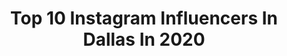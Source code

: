 ---
title: Top 10 Instagram Influencers In Dallas In 2020
description: >-
  Find top Instagram influencers in Dallas in 2020. Most popular hashtags: #mandown #motivation #ltkstyletip #stayhomewithltk.
platform: Instagram
profiles:
  - username: "zblomberg"
    fullname: >-
      Zach Blomberg
    location: "United States"
    followers: 2249
    engagement: 1828
    commentsToLikes: 0.028949
    id: ck5hodesxpd9j0i11gl8e5331
    verified: false
    hashtags: ""
  - username: "crystalxdanielle"
    fullname: >-
      Crystal Danielle
    location: "United States"
    followers: 10084
    engagement: 1408
    commentsToLikes: 0.098673
    id: ck0w3ee5jszeh0i19408zbd0a
    verified: false
    hashtags: "#pregnancyannouncment, #stonyfieldorganic, #avalon, #hotmomsummer"
  - username: "karissfarris"
    fullname: >-
      Kariss Farris
    location: "United States"
    followers: 22852
    engagement: 1210
    commentsToLikes: 0.060307
    id: ck14kx1crrqww0i19kp90ipy7
    verified: false
    hashtags: "#lingokids, #wikstenhaori, #handmadewardrobe, #evereden"
  - username: "jayciekathleen"
    fullname: >-
      J A Y C I E ⋒ ⋒ ⋒
    location: "United States"
    followers: 12614
    engagement: 1352
    commentsToLikes: 0.058730
    id: ck5znzg0wpgap0i144tf10w7i
    verified: false
    hashtags: "#ootdfashion, #boredinthehouse, #marykateandashley, #spicypickle"
  - username: "kaiforbath"
    fullname: >-
      Kai Forbath
    location: "United States"
    followers: 35328
    engagement: 1306
    commentsToLikes: 0.055061
    id: ck5c38qeoyt740i11r07kwl3r
    verified: true
    hashtags: "#skol, #bringithome"
  - username: "errolspencejr"
    fullname: >-
      Errol Spence Jr
    location: "United States"
    followers: 640673
    engagement: 870
    commentsToLikes: 0.026406
    id: ck13be8d6v04w0i19u7zgbtvz
    verified: true
    hashtags: "#raisinngblackqueens, #mambamentality, #mandownpromotions, #jamamerican"
  - username: "ameirylife"
    fullname: >-
      Meir - Fashion & Lifestyle
    location: "United States"
    followers: 3810
    engagement: 2096
    commentsToLikes: 0.543038
    id: ck6tupha0hnqg0j71mfjiqy9c
    verified: false
    hashtags: "#ltkhome, #mvmtambassador, #liketkit, #ltkspring"
  - username: "kerry.linney"
    fullname: >-
      𝐖𝐀𝐋𝐊𝐈𝐍𝐆 𝐀𝐓𝐌𝐒 🏧
    location: "United States"
    followers: 2111
    engagement: 2378
    commentsToLikes: 0.162525
    id: ck8tc6g6hygba0j78fi5io2ey
    verified: false
    hashtags: "#justdoit, #personalgrowth, #onlinebusiness, #grateful"
  - username: "chandidayle"
    fullname: >-
      Chandi Dayle
    location: "United States"
    followers: 11645
    engagement: 1332
    commentsToLikes: 0.051689
    id: ck13bj2tcvnc50i19fb2i85mk
    verified: false
    hashtags: "#gameday, #dalvsne, #yummy, #glutenfree"
  - username: "ashleyfaithnewman"
    fullname: >-
      ashley newman
    location: "United States"
    followers: 205368
    engagement: 1862
    commentsToLikes: 0.024181
    id: ck134ehhkw1zi0i19gpqyustj
    verified: false
    hashtags: "#pov, #duet, #greenscreen"
---